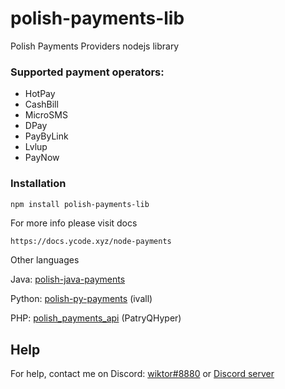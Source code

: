 # polish-payments-lib
Polish Payments Providers nodejs library

### Supported payment operators:

* HotPay
* CashBill
* MicroSMS
* DPay
* PayByLink
* Lvlup
* PayNow

### Installation
```bash
npm install polish-payments-lib
```

For more info please visit docs
```
https://docs.ycode.xyz/node-payments
```

Other languages

Java: [polish-java-payments](https://github.com/wiktordev/polish-java-payments)

Python: [polish-py-payments](https://github.com/ivall/polish-py-payments) (ivall)

PHP: [polish_payments_api](https://github.com/PatryQHyper/polish_payments_api) (PatryQHyper)

## Help

For help, contact me on Discord: [wiktor#8880](https://discord.com/users/643819423248941068) or [Discord server](https://discord.gg/VFFf7hYfhj)
